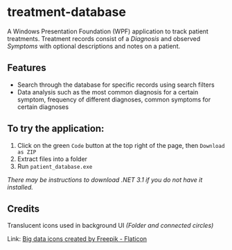 # treatment-database
A Windows Presentation Foundation (WPF) application to track patient treatments. Treatment records consist of a *Diagnosis* and observed *Symptoms* with optional descriptions and notes on a patient. 

## Features 
- Search through the database for specific records using search filters
- Data analysis such as the most common diagnosis for a certain symptom, frequency of different diagnoses, common symptoms for certain diagnoses

## To try the application:
1. Click on the green `Code` button at the top right of the page, then `Download as ZIP`
2. Extract files into a folder
3. Run `patient_database.exe`  

*There may be instructions to download .NET 3.1 if you do not have it installed.*

## Credits
Translucent icons used in background UI *(Folder and connected circles)*

Link: <a href="https://www.flaticon.com/free-icons/big-data" title="big data icons">Big data icons created by Freepik - Flaticon</a>
